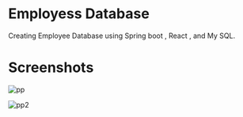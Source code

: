# Employess Database
 Creating Employee Database using Spring boot , React , and My SQL.


 # Screenshots



![pp](https://github.com/lexe08/Employess-Database/assets/163094286/abce0ac2-18cd-4c42-b42c-2fff5516937d)





 
![pp2](https://github.com/lexe08/Employess-Database/assets/163094286/b2c9115e-b35d-4e9e-8351-8bb4dfbd3214)



